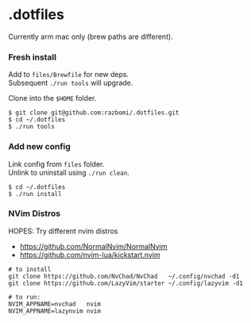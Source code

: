 # .dotfiles

Currently arm mac only (brew paths are different).

### Fresh install

Add to `files/Brewfile` for new deps.    
Subsequent `./run tools` will upgrade.  

Clone into the `$HOME` folder.

```
$ git clone git@github.com:razbomi/.dotfiles.git
$ cd ~/.dotfiles
$ ./run tools

```

### Add new config

Link config from `files` folder.  
Unlink to uninstall using `./run clean`.

```
$ cd ~/.dotfiles
$ ./run install
```

### NVim Distros

HOPES: Try different nvim distros
- https://github.com/NormalNvim/NormalNvim
- https://github.com/nvim-lua/kickstart.nvim

```
# to install
git clone https://github.com/NvChad/NvChad   ~/.config/nvchad -d1
git clone https://github.com/LazyVim/starter ~/.config/lazyvim -d1

# to run:
NVIM_APPNAME=nvchad   nvim
NVIM_APPNAME=lazynvim nvim
```
